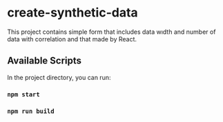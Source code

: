 
# create-synthetic-data
This project contains simple form that includes data wıdth and number of data with correlation and that made by React.
## Available Scripts

In the project directory, you can run:

### `npm start`

### `npm run build` 
